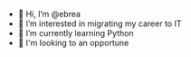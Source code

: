 - 👋 Hi, I’m @ebrea
- 👀 I’m interested in migrating my career to IT
- 🌱 I’m currently learning Python
- 💞️ I'm looking to an opportune

<!---
ebrea/ebrea is a ✨ special ✨ repository because its `README.md` (this file) appears on your GitHub profile.
You can click the Preview link to take a look at your changes.
--->
